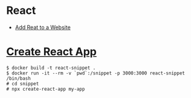 React
=====

* [Add Reat to a Website](https://reactjs.org/docs/add-react-to-a-website.html)

# [Create React App](https://reactjs.org/docs/create-a-new-react-app.html#create-react-app)

```
$ docker build -t react-snippet .
$ docker run -it --rm -v `pwd`:/snippet -p 3000:3000 react-snippet /bin/bash
# cd snippet
# npx create-react-app my-app

```
